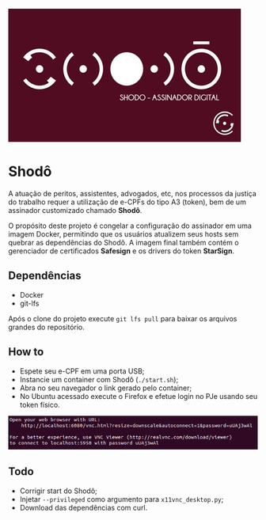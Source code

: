 ![Shodô](https://github.com/lzkill/shodo/blob/master/image/shodo.jpg?raw=true)

# Shodô

A atuação de peritos, assistentes, advogados, etc, nos processos da justiça do trabalho requer  a utilização de e-CPFs do tipo A3 (token), bem de um assinador customizado chamado **Shodô**.

O propósito deste projeto é congelar a configuração do assinador em uma imagem Docker, permitindo que os usuários atualizem seus hosts sem quebrar as dependências do Shodô. A imagem final também contém o gerenciador de certificados **Safesign** e os drivers do token **StarSign**.

## Dependências

- Docker
- git-lfs

Após o clone do projeto execute `git lfs pull` para baixar os arquivos grandes do repositório.

## How to

- Espete seu e-CPF em uma porta USB;
- Instancie um container com Shodô (`./start.sh`);
- Abra no seu navegador o link gerado pelo container;
- No Ubuntu acessado execute o Firefox e efetue login no PJe usando seu token físico.

![Shodô](https://github.com/lzkill/shodo/blob/master/image/url.png?raw=true)

## Todo

- Corrigir start do Shodô;
- Injetar `--privileged` como argumento para `x11vnc_desktop.py`;
- Download das dependências com curl.

